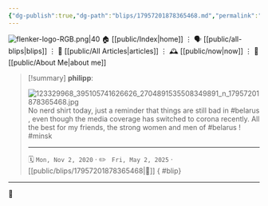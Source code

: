 ```yaml
---
{"dg-publish":true,"dg-path":"blips/17957201878365468.md","permalink":"/blips/17957201878365468/","title":"philipp on instagram @ 2020-11-02","created":"2020-11-02T07:31:00","updated":"2025-05-02T17:43:08"}
---
```



<div class="transclusion internal-embed is-loaded"><div class="markdown-embed">




![flenker-logo-RGB.png|40](/img/user/attachments/flenker-logo-RGB.png)
🏠 [[public/Index\|home]]  ⋮ 🗣️ [[public/all-blips\|blips]] ⋮  📝 [[public/All Articles\|articles]]  ⋮ 🕰️ [[public/now\|now]] ⋮ 🪪 [[public/About Me\|about me]]


</div></div>


> [!summary] **philipp**:
>
> ![123329968_395105741626626_2704891535508349891_n_17957201878365468.jpg](/img/user/attachments/123329968_395105741626626_2704891535508349891_n_17957201878365468.jpg)
> No nerd shirt today, just a reminder that things are still bad in #belarus , even though the media coverage has switched to corona recently. All the best for my friends, the strong women and men of #belarus ! #minsk
> - - -
>
> 🗓️ <code>Mon, Nov 2, 2020</code>  · ✏️ <code> Fri, May 2, 2025</code>  · [[public/blips/17957201878365468\|🔗]]
{ #blip}


- - -

 👾
